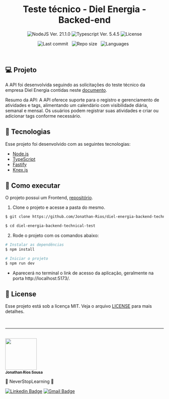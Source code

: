 <h1 align="center">Teste técnico - Diel Energia - Backed-end</h1>


<p align="center">
  <img 
    src="https://img.shields.io/badge/NodeJS-21.1.0-blue" 
    alt="NodeJS Ver. 21.1.0"
  />
  <img 
    src="https://img.shields.io/badge/Typescript-5.4.5-blue"
    alt="Typescript Ver. 5.4.5" 
  />
  <img 
    alt="License"
    src="https://img.shields.io/static/v1?label=license&message=MIT&color=E51C44&labelColor=0A1033"
  />
</p> 

<div align="center">

  ![Last commit](https://img.shields.io/github/last-commit/Jonathan-Rios/diel-energia-backend-technical-test?color=4DA1CD 'Last commit') &nbsp;
  ![Repo size](https://img.shields.io/github/repo-size/Jonathan-Rios/diel-energia-backend-technical-test?color=4DA1CD 'Repo size') &nbsp;
  ![Languages](https://img.shields.io/github/languages/count/Jonathan-Rios/diel-energia-backend-technical-test?color=4DA1CD 'Languages') &nbsp;
  
</div>

<br>

## 💻 Projeto
A API foi desenvolvida seguindo as solicitações do teste técnico da empresa Diel Energia contidas neste [documento](./CHALLENGE_DOC.pdf).

Resumo da API: A API oferece suporte para o registro e gerenciamento de atividades e tags, alimentando um calendário com visibilidade diária, semanal e mensal. Os usuários podem registrar suas atividades e criar ou adicionar tags conforme necessário.

## 🧪 Tecnologias

Esse projeto foi desenvolvido com as seguintes tecnologias:

- [Node.js](https://nodejs.org/)
- [TypeScript](https://www.typescriptlang.org/)
- [Fastify](https://expo.dev/)
- [Knex.js](https://knexjs.org/)

## 🚀 Como executar

O projeto possui um Frontend, [repositório](https://github.com/Jonathan-Rios/diel-energia-frontend-technical-test).

1. Clone o projeto e acesse a pasta do mesmo.

```bash
$ git clone https://github.com/Jonathan-Rios/diel-energia-backend-technical-test.git

$ cd diel-energia-backend-technical-test
```

2. Rode o projeto com os comandos abaixo:
```bash
# Instalar as dependências
$ npm install

# Iniciar o projeto
$ npm run dev
```
- Aparecerá no terminal o link de acesso da aplicação, geralmente na porta http://localhost:5173/.

## 📝 License

Esse projeto está sob a licença MIT. Veja o arquivo [LICENSE](./LICENSE.md) para mais detalhes.

<br />


---
<br />

<a href="https://github.com/Jonathan-Rios">
 <img src="https://github.com/Jonathan-Rios.png" width="100px;" alt="" />
 <br />
 <sub><b>Jonathan Rios Sousa</b></sub></a>

💠 NeverStopLearning 💠

[![Linkedin Badge](https://img.shields.io/badge/-Jonathan-blue?style=flat-square&logo=Linkedin&logoColor=white&link=https://www.linkedin.com/in/jonathan-rios-sousa-19b3431b6/)](https://www.linkedin.com/in/jonathan-rios-sousa-19b3431b6/) 
[![Gmail Badge](https://img.shields.io/badge/-jonathan.riosousa@gmail.com-c14438?style=flat-square&logo=Gmail&logoColor=white&link=mailto:jonathan.riosousa@gmail.com)](mailto:jonathan.riosousa@gmail.com)